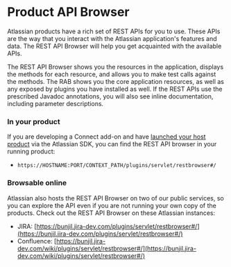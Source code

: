 # Product API Browser

Atlassian products have a rich set of REST APIs for you to use. These APIs are the way that you interact with the Atlassian application's features and data. The REST API Browser will help you get acquainted with the available APIs.

The REST API Browser shows you the resources in the application, displays the methods for each resource, and allows you to make test calls against the methods. The RAB shows you the core application resources, as well as any exposed by plugins you have installed as well. If the REST APIs use the prescribed Javadoc annotations, you will also see inline documentation, including parameter descriptions.

### In your product
If you are developing a Connect add-on and have [launched your host product](../developing/developing-locally.html) via the Atlassian SDK, you can find the REST API browser in your running product:

* `https://HOSTNAME:PORT/CONTEXT_PATH/plugins/servlet/restbrowser#/`


### Browsable online
Atlassian also hosts the REST API Browser on two of our public services, so you can explore the API even if you are not running your own copy of the products. Check out the REST API Browser on these Atlassian instances:

* JIRA: [https://bunjil.jira-dev.com/plugins/servlet/restbrowser#/](https://bunjil.jira-dev.com/plugins/servlet/restbrowser#/)
* Confluence: [https://bunjil.jira-dev.com/wiki/plugins/servlet/restbrowser#/](https://bunjil.jira-dev.com/wiki/plugins/servlet/restbrowser#/)

